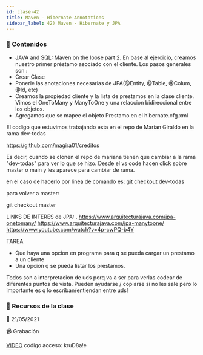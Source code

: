 ```yaml
---
id: clase-42
title: Maven - Hibernate Annotations
sidebar_label: 42) Maven - Hibernate y JPA
---
```




### 📝 Contenidos

- JAVA and SQL: Maven on the loose part 2. En base al ejercicio, creamos nuestro primer préstamo asociado con el cliente. Los pasos generales son :
- Crear Clase
- Ponerle las anotaciones necesarias de JPA(@Entity, @Table, @Colum, @Id, etc)
- Creamos la propiedad cliente y la lista de prestamos en la clase cliente.
Vimos el OneToMany y ManyToOne y una relaccion bidireccional entre los objetos.
- Agregamos que se mapee el objeto Prestamo en el hibernate.cfg.xml

El codigo que estuvimos trabajando esta en el repo de Marian Giraldo en la rama dev-todas

https://github.com/magira01/creditos

Es decir, cuando se clonen el repo de mariana tienen que cambiar a la rama "dev-todas" para ver lo que se hizo.
Desde el vs code hacen click sobre master o main y les aparece para cambiar de rama.

en el caso de hacerlo por linea de comando es:
git checkout dev-todas

para volver a master:

git checkout master

LINKS DE INTERES de JPA: .
https://www.arquitecturajava.com/jpa-onetomany/
https://www.arquitecturajava.com/jpa-manytoone/
https://www.youtube.com/watch?v=4p-cwPQ-b4Y

TAREA
- Que haya una opcion en programa para q se pueda cargar un prestamo a un cliente
- Una opcion q se pueda listar los prestamos.

Todos son a interpretacion de uds porq va a ser para verlas codear de diferentes puntos de vista. Pueden ayudarse / copiarse si no les sale pero lo importante es q lo escriban/entiendan entre uds!

### 🚀 Recursos de la clase

📆 21/05/2021

📹 Grabación

[VIDEO](https://us02web.zoom.us/rec/share/73fRKrsM_36AkL6OM8woWCMvHv_s00QLbEoJhpe9XFnrbZQVXcPq8cn6tyE4J0Ry.WS6lBea4GasiXmZ2)
codigo acceso: kruD8a!e
